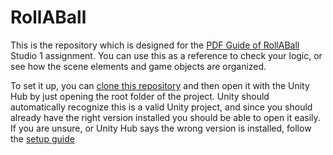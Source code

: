 # RollABall

This is the repository which is designed for the [PDF Guide of RollABall](https://raw.githubusercontent.com/UBCO-COSC-416/.github/main/profile/Assets/RollABall.pdf) Studio 1 assignment.
You can use this as a reference to check your logic, or see how the scene elements and game objects are organized.

To set it up, you can [clone this repository](https://docs.github.com/en/repositories/creating-and-managing-repositories/cloning-a-repository) and then open it with the Unity Hub by just opening the root folder of the project. 
Unity should automatically recognize this is a valid Unity project, and since you should already have the right version installed you should be able to open it easily.
If you are unsure, or Unity Hub says the wrong version is installed, follow the [setup guide](https://raw.githubusercontent.com/UBCO-COSC-416/.github/main/profile/Assets/UnitySetupGuide.pdf)

